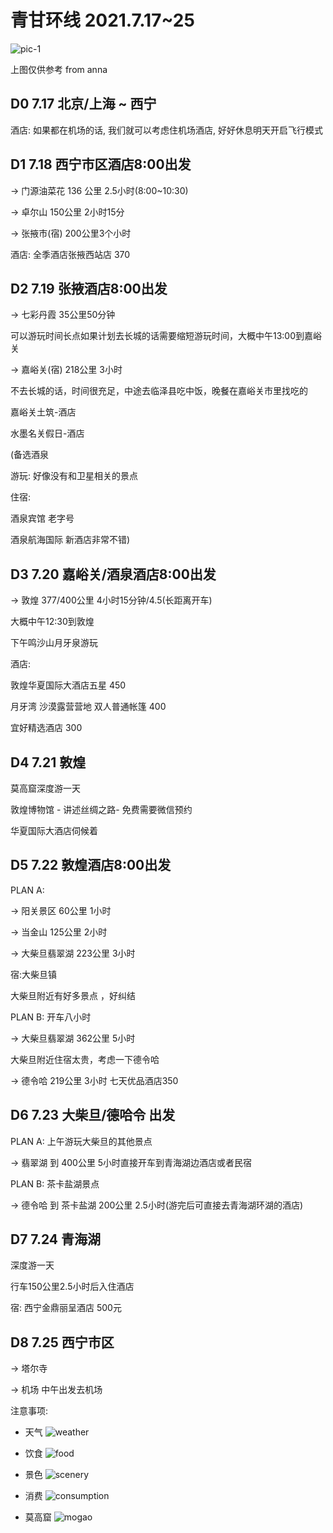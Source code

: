 # 青甘环线 2021.7.17~25

![pic-1](./webwx-1.jpeg)

上图仅供参考 from anna

## D0 7.17 北京/上海 ~ 西宁

酒店: 如果都在机场的话, 我们就可以考虑住机场酒店, 好好休息明天开启飞行模式

## D1 7.18 西宁市区酒店8:00出发

-> 门源油菜花 136 公里 2.5小时(8:00~10:30)

-> 卓尔山 150公里 2小时15分 

-> 张掖市(宿) 200公里3个小时 

酒店: 全季酒店张掖西站店 370


## D2 7.19 张掖酒店8:00出发

-> 七彩丹霞 35公里50分钟 

可以游玩时间长点如果计划去长城的话需要缩短游玩时间，大概中午13:00到嘉峪关

-> 嘉峪关(宿) 218公里 3小时 

不去长城的话，时间很充足，中途去临泽县吃中饭，晚餐在嘉峪关市里找吃的

嘉峪关土筑-酒店

水墨名关假日-酒店

(备选酒泉

游玩: 好像没有和卫星相关的景点

住宿: 

酒泉宾馆 老字号

酒泉航海国际 新酒店非常不错)


## D3 7.20 嘉峪关/酒泉酒店8:00出发

-> 敦煌 377/400公里 4小时15分钟/4.5(长距离开车)

大概中午12:30到敦煌

下午鸣沙山月牙泉游玩

酒店:

敦煌华夏国际大酒店五星 450 

月牙湾 沙漠露营营地 双人普通帐篷 400

宜好精选酒店 300


## D4 7.21 敦煌 

莫高窟深度游一天

敦煌博物馆 - 讲述丝绸之路- 免费需要微信预约 

华夏国际大酒店伺候着


## D5 7.22 敦煌酒店8:00出发

PLAN A:

-> 阳关景区 60公里 1小时

-> 当金山 125公里 2小时

-> 大柴旦翡翠湖 223公里 3小时

宿:大柴旦镇

大柴旦附近有好多景点 ，好纠结

PLAN B: 开车八小时

-> 大柴旦翡翠湖 362公里 5小时

大柴旦附近住宿太贵，考虑一下德令哈

-> 德令哈 219公里 3小时 七天优品酒店350


## D6 7.23 大柴旦/德哈令 出发

PLAN A: 上午游玩大柴旦的其他景点

-> 翡翠湖 到 400公里 5小时直接开车到青海湖边酒店或者民宿

PLAN B: 茶卡盐湖景点

-> 德令哈 到 茶卡盐湖 200公里 2.5小时(游完后可直接去青海湖环湖的酒店)


## D7 7.24 青海湖

深度游一天

行车150公里2.5小时后入住酒店

宿: 西宁金鼎丽呈酒店 500元


## D8 7.25 西宁市区

-> 塔尔寺 

-> 机场 中午出发去机场


注意事项:
- 天气
![weather](./weather.jpg)

- 饮食
![food](./food.jpg)

- 景色
![scenery](./scenery.jpg)

- 消费
![consumption](./consumption.jpg)

- 莫高窟
![mogao](./mogao.jpg)